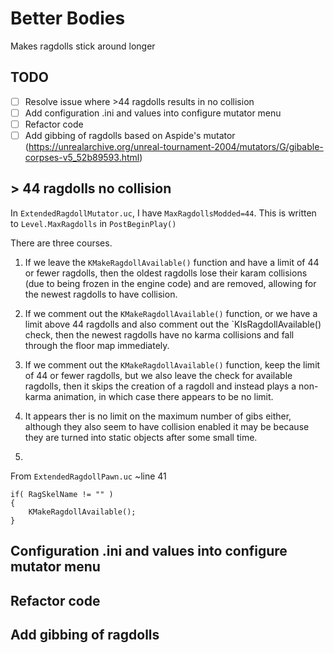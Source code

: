 # Better Bodies
Makes ragdolls stick around longer

## TODO

- [ ] Resolve issue where >44 ragdolls results in no collision
- [ ] Add configuration .ini and values into configure mutator menu
- [ ] Refactor code
- [ ] Add gibbing of ragdolls based on Aspide's mutator (https://unrealarchive.org/unreal-tournament-2004/mutators/G/gibable-corpses-v5_52b89593.html)

## > 44 ragdolls no collision
In `ExtendedRagdollMutator.uc`, I have `MaxRagdollsModded=44`. This is written to `Level.MaxRagdolls` in `PostBeginPlay()`

There are three courses. 
1. If we leave the `KMakeRagdollAvailable()` function and have a limit of 44 or fewer ragdolls, then the oldest ragdolls lose their karam collisions (due to being frozen in the engine code) and are removed, allowing for the newest ragdolls to have collision.
2. If we comment out the `KMakeRagdollAvailable()` function, or we have a limit above 44 ragdolls and also comment out the `KIsRagdollAvailable() check, then the newest ragdolls have no karma collisions and fall through the floor map immediately.
3. If we comment out the `KMakeRagdollAvailable()` function, keep the limit of 44 or fewer ragdolls, but we also leave the check for available ragdolls, then it skips the creation of a ragdoll and instead plays a non-karma animation, in which case there appears to be no limit.

4. It appears ther is no limit on the maximum number of gibs either, although they also seem to have collision enabled it may be because they are turned into static objects after some small time.
5. 
From `ExtendedRagdollPawn.uc` ~line 41
```
if( RagSkelName != "" )
{
	KMakeRagdollAvailable();
}
```
  
## Configuration .ini and values into configure mutator menu

## Refactor code

## Add gibbing of ragdolls
